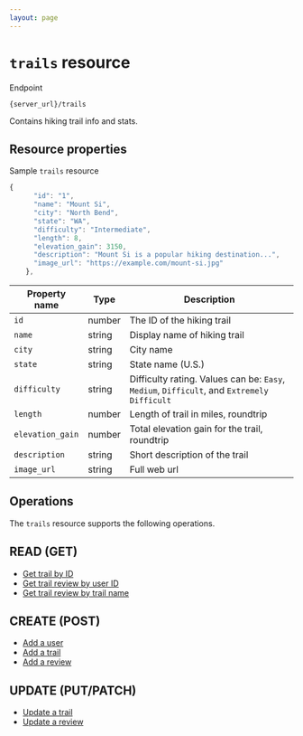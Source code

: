 ```yaml
---
layout: page
---
```

# `trails` resource

Endpoint

```shell
{server_url}/trails
```

Contains hiking trail info and stats.

## Resource properties

Sample `trails` resource

```js
{
      "id": "1",
      "name": "Mount Si",
      "city": "North Bend",
      "state": "WA",
      "difficulty": "Intermediate",
      "length": 8,
      "elevation_gain": 3150,
      "description": "Mount Si is a popular hiking destination...",
      "image_url": "https://example.com/mount-si.jpg"
    },
```

| Property name | Type | Description |
| ------------- | ----------- | ----------- |
| `id` | number | The ID of the hiking trail  |
| `name` | string | Display name of hiking trail |
| `city` | string | City name |
| `state` | string | State name (U.S.) |
| `difficulty` | string | Difficulty rating. Values can be: `Easy`, `Medium`, `Difficult`, and `Extremely Difficult` |
| `length` | number | Length of trail in miles, roundtrip |
| `elevation_gain` | number | Total elevation gain for the trail, roundtrip  |
| `description` | string | Short description of the trail |
| `image_url` | string | Full web url |

## Operations

The `trails` resource supports the following operations.

## READ (GET)

* [Get trail by ID](#resource-properties)
* [Get trail review by user ID](#resource-properties)
* [Get trail review by trail name](#resource-properties)

## CREATE (POST)

* [Add a user](tutorial-create-task.md/)
* [Add a trail](tutorial-create-task.md/)
* [Add a review](tutorial-create-task.md/)

## UPDATE (PUT/PATCH)

* [Update a trail](update-task-with-patch.md)
* [Update a review](update-task-with-patch.md)